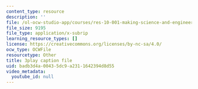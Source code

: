 ```yaml
---
content_type: resource
description: ''
file: /ol-ocw-studio-app/courses/res-10-001-making-science-and-engineering-pictures-a-practical-guide-to-presenting-your-work-spring-2016/badb3d4a00435dc9a2311642394d8d55_d9LjcuZTzz0.vtt
file_size: 9195
file_type: application/x-subrip
learning_resource_types: []
license: https://creativecommons.org/licenses/by-nc-sa/4.0/
ocw_type: OCWFile
resourcetype: Other
title: 3play caption file
uid: badb3d4a-0043-5dc9-a231-1642394d8d55
video_metadata:
  youtube_id: null
---
```

